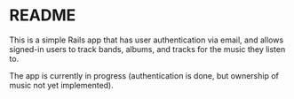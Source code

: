README
=====

This is a simple Rails app that has user authentication via email, and
allows signed-in users to track bands, albums, and tracks for the music
they listen to.

The app is currently in progress (authentication is done, but ownership
of music not yet implemented).
